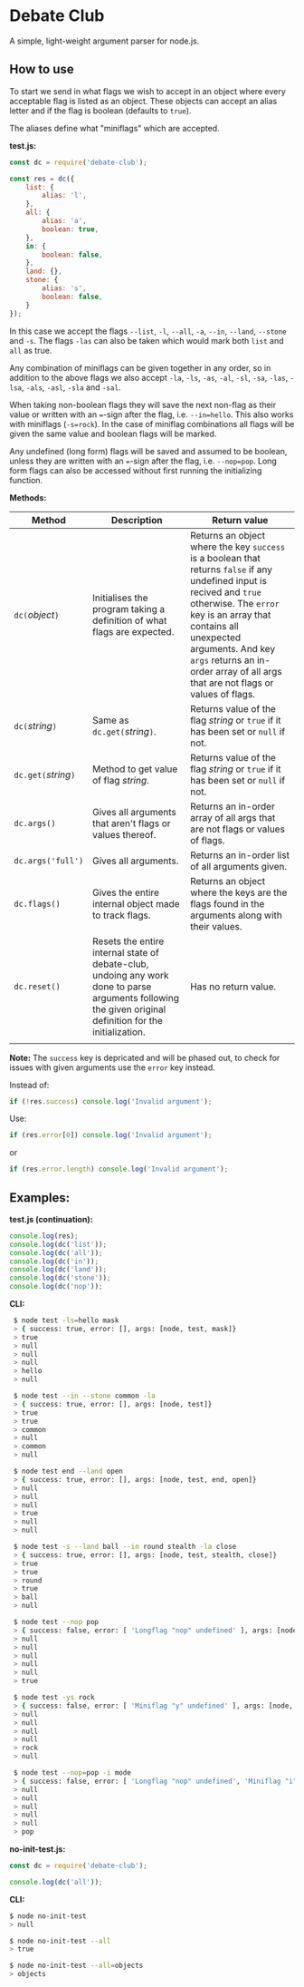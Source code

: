 # Debate Club

A simple, light-weight argument parser for node.js.

## How to use

To start we send in what flags we wish to accept in an object where every acceptable flag is listed as an object. These objects can accept an alias letter and if the flag is boolean (defaults to `true`).

The aliases define what "miniflags" which are accepted.

**test.js:**
```js
const dc = require('debate-club');

const res = dc({
	list: {
		alias: 'l',
	},
	all: {
		alias: 'a',
		boolean: true,
	},
	in: {
		boolean: false,
	},
	land: {},
	stone: {
		alias: 's',
		boolean: false,
	}
});
```
In this case we accept the flags `--list`, `-l`, `--all`, `-a`, `--in`, `--land`, `--stone` and `-s`. The flags `-las` can also be taken which would mark both `list` and `all` as true.

Any combination of miniflags can be given together in any order, so in addition to the above flags we also accept `-la`, `-ls`, `-as`, `-al`, `-sl`, `-sa`, `-las`, `-lsa`, `-als`, `-asl`, `-sla` and `-sal`.

When taking non-boolean flags they will save the next non-flag as their value or written with an `=`-sign after the flag, i.e. `--in=hello`. This also works with miniflags (`-s=rock`). In the case of miniflag combinations all flags will be given the same value and boolean flags will be marked.

Any undefined (long form) flags will be saved and assumed to be boolean, unless they are written with an `=`-sign after the flag, i.e. `--nop=pop`. Long form flags can also be accessed without first running the initializing function.

**Methods:**

| Method               | Description                                                                                                                                               | Return value                                                                                                                                                                                                                                                                                        |
| -------------------- | --------------------------------------------------------------------------------------------------------------------------------------------------------- | --------------------------------------------------------------------------------------------------------------------------------------------------------------------------------------------------------------------------------------------------------------------------------------------------- |
| `dc(`*object*`)`     | Initialises the program taking a definition of what flags are expected.                                                                                   | Returns an object where the key `success` is a boolean that returns `false` if any undefined input is recived and `true` otherwise. The `error` key is an array that contains all unexpected arguments. And key `args` returns an in-order array of all args that are not flags or values of flags. |
| `dc(`*string*`)`     | Same as `dc.get(`*string*`)`.                                                                                                                             | Returns value of the flag *string* or `true` if it has been set or `null` if not.                                                                                                                                                                                                                   |
| `dc.get(`*string*`)` | Method to get value of flag *string*.                                                                                                                     | Returns value of the flag *string* or `true` if it has been set or `null` if not.                                                                                                                                                                                                                   |
| `dc.args()`          | Gives all arguments that aren't flags or values thereof.                                                                                                  | Returns an in-order array of all args that are not flags or values of flags.                                                                                                                                                                                                                        |
| `dc.args('full')`    | Gives all arguments.                                                                                                                                      | Returns an in-order list of all arguments given.                                                                                                                                                                                                                                                    |
| `dc.flags()`         | Gives the entire internal object made to track flags.                                                                                                     | Returns an object where the keys are the flags found in the arguments along with their values.                                                                                                                                                                                                      |
| `dc.reset()`         | Resets the entire internal state of debate-club, undoing any work done to parse arguments following the given original definition for the initialization. | Has no return value.                                                                                                                                                                                                                                                                                |
|                      |

**Note:** The `success` key is depricated and will be phased out, to check for issues with given arguments use the `error` key instead.

Instead of: 
```js
if (!res.success) console.log('Invalid argument');
```

Use:
```js
if (res.error[0]) console.log('Invalid argument');
```
or
```js
if (res.error.length) console.log('Invalid argument');
```

## Examples:

**test.js (continuation):**
```js
console.log(res);
console.log(dc('list'));
console.log(dc('all'));
console.log(dc('in'));
console.log(dc('land'));
console.log(dc('stone'));
console.log(dc('nop'));
```

**CLI:**
```bash
 $ node test -ls=hello mask
 > { success: true, error: [], args: [node, test, mask]}
 > true
 > null
 > null
 > null
 > hello
 > null
```

```bash
 $ node test --in --stone common -la
 > { success: true, error: [], args: [node, test]}
 > true
 > true
 > common
 > null
 > common
 > null
```

```bash
 $ node test end --land open
 > { success: true, error: [], args: [node, test, end, open]}
 > null
 > null
 > null
 > true
 > null
 > null
```

```bash
 $ node test -s --land ball --in round stealth -la close
 > { success: true, error: [], args: [node, test, stealth, close]}
 > true
 > true
 > round
 > true
 > ball
 > null
```

```bash
 $ node test --nop pop
 > { success: false, error: [ 'Longflag "nop" undefined' ], args: [node, test, pop]}
 > null
 > null
 > null
 > null
 > null
 > true
```

```bash
 $ node test -ys rock
 > { success: false, error: [ 'Miniflag "y" undefined' ], args: [node, test]}
 > null
 > null
 > null
 > null
 > rock
 > null
```

```bash
 $ node test --nop=pop -i mode
 > { success: false, error: [ 'Longflag "nop" undefined', 'Miniflag "i" undefined' ], args: [node, test, mode]}
 > null
 > null
 > null
 > null
 > null
 > pop
```

**no-init-test.js:**
```js
const dc = require('debate-club');

console.log(dc('all'));
```

**CLI:**
```bash
$ node no-init-test
> null
```

```bash
$ node no-init-test --all
> true
```

```bash
$ node no-init-test --all=objects
> objects
```
